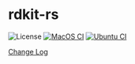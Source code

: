 # rdkit-rs

![License](https://img.shields.io/badge/license-MIT%2FApache--2.0-blue)
[![MacOS CI](https://github.com/jcathalina/rdkit-rs/actions/workflows/macos-ci.yml/badge.svg)](https://github.com/jcathalina/rdkit-rs/actions/workflows/macos-ci.yml)
[![Ubuntu CI](https://github.com/jcathalina/rdkit-rs/actions/workflows/ubuntu-ci.yml/badge.svg)](https://github.com/jcathalina/rdkit-rs/actions/workflows/ubuntu-ci.yml)

[Change Log](https://github.com/jcathalina/rdkit-rs/blob/main/CHANGELOG.md)
